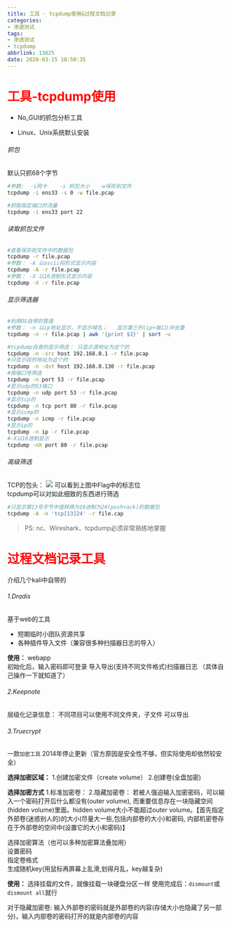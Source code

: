 ```yaml
---
title: 工具 - tcpdump使用&过程文档记录
categories:
- 渗透测试
tags:
- 渗透测试
- tcpdump
abbrlink: 13625
date: 2020-03-15 18:50:35
---
```






# <font color=red>工具-tcpdump使用</font>

- No_GUI的抓包分析工具

- Linux、Unix系统默认安装


###### 抓包
默认只抓68个字节
```bash
#参数:  -i网卡    -s 抓包大小   -w保存到文件
tcpdump -i ens33 -s 0 -w file.pcap

#抓取指定端口的流量
tcpdump -i ens33 port 22
```

###### 读取抓包文件
```bash
#查看保存到文件中的数据包
tcpdump -r file.pcap
#参数： -A 以ascii码形式显示内容
tcpdump -A -r file.pcap
#参数： -X 以16进制形式显示内容
tcpdump -X -r file.pcap
```

###### 显示筛选器
```bash
#利用OS自带的管道
#参数： -n 以ip地址显示，不显示域名；   显示第三列(ip+端口)并去重
tcpdump -n -r file.pcap | awk '{print $3}' | sort -u

#tcpdump自身的显示筛选： 只显示源地址为这个的
tcpdump -n -src host 192.168.0.1 -r file.pcap
#只显示目的地址为这个的
tcpdump -n -dst host 192.168.0.130 -r file.pcap
#按端口号筛选
tcpdump -n port 53 -r file.pcap
#显示udp的53端口
tcpdump -n udp port 53 -r file.pcap
#显示tcp的
tcpdump -n tcp port 80 -r file.pcap
#显示icmp的
tcpdump -n icmp -r file.pcap
#显示ip的
tcpdump -n ip -r file.pcap
#-X以16进制显示
tcpdump -nX port 80 -r file.pcap

```

###### 高级筛选
TCP的包头：
<img src="http://image.xpshuai.cn/20200315180543581_5798.png" />
可以看到上图中Flag中的标志位  
tcpdump可以对如此细致的东西进行筛选  

```bash
#只显示第13号字节中值转换为10进制为24(push+ack)的数据包
tcpdump -A -n 'tcp[13]24' -r file.cap

```



>PS:  nc、Wireshark、tcpdump必须非常熟练地掌握



# <font color=red>过程文档记录工具 </font>
介绍几个kali中自带的

###### 1.Dradis
基于web的工具
- 短期临时小团队资源共享
- 各种插件导入文件（兼容很多种扫描器日志的导入）

**使用：**
webapp  
初始化后，输入密码即可登录
导入导出(支持不同文件格式)扫描器日志
（具体自己操作一下就知道了）


###### 2.Keepnote
层级化记录信息：
不同项目可以使用不同文件夹，子文件
可以导出

###### 3.Truecrypt
一款`加密工具`
2014年停止更新（官方原因是安全性不够，但实际使用却依然较安全）

**选择加密区域：**
1.创建加密文件（create volume）
2.创建卷(全盘加密)  

**选择加密方式**
1.标准加密卷：
2.隐藏加密卷： 若被人强迫输入加密密码，可以输入一个密码打开后什么都没有(outer volume), 而重要信息存在一块隐藏空间(hidden volume)里面。hidden volume大小不能超过outer volume。【首先指定外部卷(迷惑别人的)的大小(尽量大一些,包括内部卷的大小)和密码, 内部机密卷存在于外部卷的空间中(设置它的大小和密码)】


选择加密算法（也可以多种加密算法叠加用）  
设置密码  
指定卷格式  
生成随机key(用鼠标再屏幕上乱滑,划得月乱，key越复杂)


**使用：**
选择挂载的文件，就像挂载一块硬盘分区一样
使用完成后：`dismount`或`dismount all`就行

对于隐藏加密卷: 输入外部卷的密码就是外部卷的内容(存储大小也隐藏了另一部分)，输入内部卷的密码打开的就是内部卷的内容







